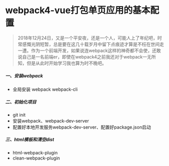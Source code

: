 # webpack4-vue打包单页应用的基本配置

>2018年12月24日，又是一个平安夜，还是一个人，可能人上了年纪吧，时常感慨光阴短暂，总是要在这几十载岁月中留下点痕迹才算是不枉在世间走一遭。作为一个前端开发，如果说连webpack这样的神奇都不会使，还敢说自己是一名前端er，即使在webpack4之前我还对于webpack一无所知，但是从此时开始学习我也算为时不晚吧。

##### 一、安装webpack
   
   + 全局安装 webpack webpack-cli
   
##### 二、初始化项目

   + git init
   + 安装webpack、webpack-dev-server
   + 配置好本地开发服务webpack-dev-server、配置好package.json启动
   
##### 三、html模板和清空dist

   + html-webpack-plugin
   + clean-webpack-plugin
